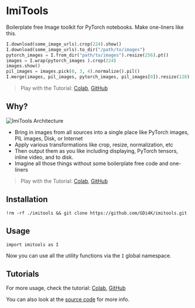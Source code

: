 # ImiTools

Boilerplate free Image toolkit for PyTorch notebooks.
Make one-liners like this. 

```python
I.download(some_image_urls).crop(224).show()
I.download(some_image_urls).to_dir("/path/to/images")
pytorch_images = I.from_dir("path/to/images").resize(256).pt()
images = I.wrap(pytorch_images ).crop(224)
images.show()
pil_images = images.pick(0, 3, 4).normalize().pil()
I.merge(images, pil_images, pytorch_images, pil_images[0]).resize(128).to_dir("thumbs")
```

> Play with the Tutorial: [Colab](https://colab.research.google.com/github/GDi4K/imitools/blob/main/docs/tutorial.ipynb), [GitHub](./docs/tutorial.ipynb)

## Why?

![ImiTools Architecture](https://user-images.githubusercontent.com/50838/201626247-7975a670-d727-49cb-b93d-b355f710391d.png)

- Bring in images from all sources into a single place like PyTorch images, PIL images, Disk, or Internet
- Apply various transformations like crop, resize, normalization, etc
- Then output them as you like including displaying, PyTorch tensors, inline video, and to disk.
- Imagine all those things without some boilerplate free code and one-liners

> Play with the Tutorial: [Colab](https://colab.research.google.com/github/GDi4K/imitools/blob/main/docs/tutorial.ipynb), [GitHub](./docs/tutorial.ipynb)

## Installation

```
!rm -rf ./imitools && git clone https://github.com/GDi4K/imitools.git
```

## Usage

```
import imitools as I
```

Now you can use all the utility functions via the `I` global namespace.

## Tutorials

For more usage, check the tutorial: [Colab](https://colab.research.google.com/github/GDi4K/imitools/blob/main/docs/tutorial.ipynb), [GitHub](./docs/tutorial.ipynb)

You can also look at the [source code](./imitools.py) for more info.
